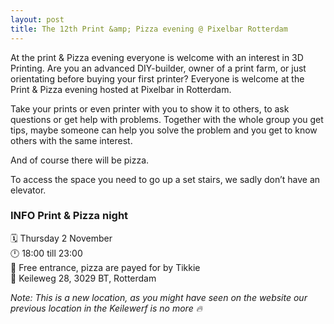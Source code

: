 ```yaml
---
layout: post
title: The 12th Print &amp; Pizza evening @ Pixelbar Rotterdam
---
```

At the print &amp; Pizza evening everyone is welcome with an interest in 3D Printing. Are you an advanced DIY-builder, owner of a print farm, or just orientating before buying your first printer? Everyone is welcome at the Print &amp; Pizza evening hosted at Pixelbar in Rotterdam.

Take your prints or even printer with you to show it to others, to ask questions or get help with problems. Together with the whole group you get tips, maybe someone can help you solve the problem and you get to know others with the same interest.

And of course there will be pizza.

To access the space you need to go up a set stairs, we sadly don’t have an elevator.

### **INFO Print &amp; Pizza night**<br>
🗓 Thursday 2 November<br>
🕛 18:00 till 23:00<br>
💸 Free entrance, pizza are payed for by Tikkie<br>
📍 Keileweg 28, 3029 BT, Rotterdam<br> 

*Note: This is a new location, as you might have seen on the website our previous location in the Keilewerf is no more 🔥*
